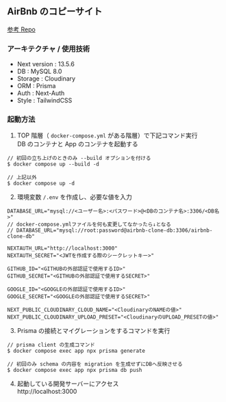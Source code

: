 ## AirBnb のコピーサイト

[参考 Repo](https://github.com/AntonioErdeljac/next13-airbnb-clone/tree/master)

### アーキテクチャ / 使用技術

- Next version : 13.5.6
- DB : MySQL 8.0
- Storage : Cloudinary
- ORM : Prisma
- Auth : Next-Auth
- Style : TailwindCSS

### 起動方法

1. TOP 階層（ `docker-compose.yml` がある階層）で下記コマンド実行<br>DB のコンテナと App のコンテナを起動する

```
// 初回の立ち上げのときのみ --build オプションを付ける
$ docker compose up --build -d

// 上記以外
$ docker compose up -d
```

2. 環境変数 `/.env` を作成し、必要な値を入力

```
DATABASE_URL="mysql://<ユーザー名>:<パスワード>@<DBのコンテナ名>:3306/<DB名>"
// docker-compose.ymlファイルを何も変更してなかったら↓となる
// DATABASE_URL="mysql://root:password@airbnb-clone-db:3306/airbnb-clone-db"

NEXTAUTH_URL="http://localhost:3000"
NEXTAUTH_SECRET="<JWTを作成する際のシークレットキー>"

GITHUB_ID="<GITHUBの外部認証で使用するID>"
GITHUB_SECRET="<GITHUBの外部認証で使用するSECRET>"

GOOGLE_ID="<GOOGLEの外部認証で使用するID>"
GOOGLE_SECRET="<GOOGLEの外部認証で使用するSECRET>"

NEXT_PUBLIC_CLOUDINARY_CLOUD_NAME="<CloudinaryのNAMEの値>"
NEXT_PUBLIC_CLOUDINARY_UPLOAD_PRESET="<CloudinaryのUPLOAD_PRESETの値>"
```

3. Prisma の接続とマイグレーションをするコマンドを実行

```
// prisma client の生成コマンド
$ docker compose exec app npx prisma generate

// 初回のみ schema の内容を migration を生成せずにDBへ反映させる
$ docker compose exec app npx prisma db push
```

4. 起動している開発サーバーにアクセス<br>http://localhost:3000
